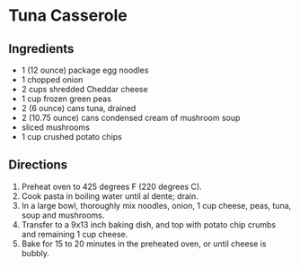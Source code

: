 # Tuna Casserole

## Ingredients
- 1 (12 ounce) package egg noodles
- 1 chopped onion
- 2 cups shredded Cheddar cheese
- 1 cup frozen green peas
- 2 (6 ounce) cans tuna, drained
- 2 (10.75 ounce) cans condensed cream of mushroom soup
- sliced mushrooms
- 1 cup crushed potato chips

## Directions
1. Preheat oven to 425 degrees F (220 degrees C).
2. Cook pasta in boiling water until al dente; drain.
3. In a large bowl, thoroughly mix noodles, onion, 1 cup cheese, peas, tuna, soup and mushrooms.
4. Transfer to a 9x13 inch baking dish, and top with potato chip crumbs and remaining 1 cup cheese.
5. Bake for 15 to 20 minutes in the preheated oven, or until cheese is bubbly.

